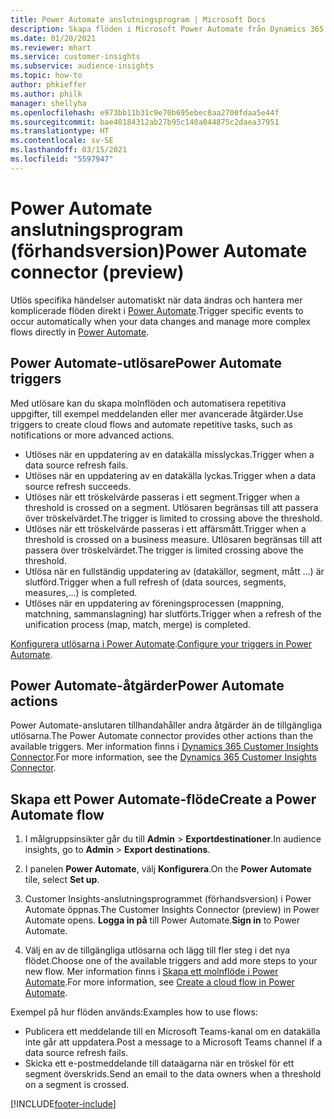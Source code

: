 ```yaml
---
title: Power Automate anslutningsprogram | Microsoft Docs
description: Skapa flöden i Microsoft Power Automate från Dynamics 365 Customer Insights.
ms.date: 01/20/2021
ms.reviewer: mhart
ms.service: customer-insights
ms.subservice: audience-insights
ms.topic: how-to
author: phkieffer
ms.author: philk
manager: shellyha
ms.openlocfilehash: e973bb11b31c9e70b695ebec8aa2700fdaa5e44f
ms.sourcegitcommit: bae40184312ab27b95c140a044875c2daea37951
ms.translationtype: HT
ms.contentlocale: sv-SE
ms.lasthandoff: 03/15/2021
ms.locfileid: "5597947"
---
```

# <a name="power-automate-connector-preview"></a><span data-ttu-id="c417c-103">Power Automate anslutningsprogram (förhandsversion)</span><span class="sxs-lookup"><span data-stu-id="c417c-103">Power Automate connector (preview)</span></span>

<span data-ttu-id="c417c-104">Utlös specifika händelser automatiskt när data ändras och hantera mer komplicerade flöden direkt i [Power Automate](https://flow.microsoft.com/).</span><span class="sxs-lookup"><span data-stu-id="c417c-104">Trigger specific events to occur automatically when your data changes and manage more complex flows directly in [Power Automate](https://flow.microsoft.com/).</span></span>

## <a name="power-automate-triggers"></a><span data-ttu-id="c417c-105">Power Automate-utlösare</span><span class="sxs-lookup"><span data-stu-id="c417c-105">Power Automate triggers</span></span>

<span data-ttu-id="c417c-106">Med utlösare kan du skapa molnflöden och automatisera repetitiva uppgifter, till exempel meddelanden eller mer avancerade åtgärder.</span><span class="sxs-lookup"><span data-stu-id="c417c-106">Use triggers to create cloud flows and automate repetitive tasks, such as notifications or more advanced actions.</span></span> 

- <span data-ttu-id="c417c-107">Utlöses när en uppdatering av en datakälla misslyckas.</span><span class="sxs-lookup"><span data-stu-id="c417c-107">Trigger when a data source refresh fails.</span></span> 
- <span data-ttu-id="c417c-108">Utlöses när en uppdatering av en datakälla lyckas.</span><span class="sxs-lookup"><span data-stu-id="c417c-108">Trigger when a data source refresh succeeds.</span></span>
- <span data-ttu-id="c417c-109">Utlöses när ett tröskelvärde passeras i ett segment.</span><span class="sxs-lookup"><span data-stu-id="c417c-109">Trigger when a threshold is crossed on a segment.</span></span> <span data-ttu-id="c417c-110">Utlösaren begränsas till att passera över tröskelvärdet.</span><span class="sxs-lookup"><span data-stu-id="c417c-110">The trigger is limited to crossing above the threshold.</span></span>
- <span data-ttu-id="c417c-111">Utlöses när ett tröskelvärde passeras i ett affärsmått.</span><span class="sxs-lookup"><span data-stu-id="c417c-111">Trigger when a threshold is crossed on a business measure.</span></span> <span data-ttu-id="c417c-112">Utlösaren begränsas till att passera över tröskelvärdet.</span><span class="sxs-lookup"><span data-stu-id="c417c-112">The trigger is limited crossing above the threshold.</span></span>
- <span data-ttu-id="c417c-113">Utlösa när en fullständig uppdatering av (datakällor, segment, mått ...) är slutförd.</span><span class="sxs-lookup"><span data-stu-id="c417c-113">Trigger when a full refresh of (data sources, segments, measures,...) is completed.</span></span>
- <span data-ttu-id="c417c-114">Utlöses när en uppdatering av föreningsprocessen (mappning, matchning, sammanslagning) har slutförts.</span><span class="sxs-lookup"><span data-stu-id="c417c-114">Trigger when a refresh of the unification process (map, match, merge) is completed.</span></span>

<span data-ttu-id="c417c-115">[Konfigurera utlösarna i Power Automate](https://flow.microsoft.com/connectors/shared_customerinsights/dynamics-365-customer-insights-connector/).</span><span class="sxs-lookup"><span data-stu-id="c417c-115">[Configure your triggers in Power Automate](https://flow.microsoft.com/connectors/shared_customerinsights/dynamics-365-customer-insights-connector/).</span></span>

## <a name="power-automate-actions"></a><span data-ttu-id="c417c-116">Power Automate-åtgärder</span><span class="sxs-lookup"><span data-stu-id="c417c-116">Power Automate actions</span></span>
<span data-ttu-id="c417c-117">Power Automate-anslutaren tillhandahåller andra åtgärder än de tillgängliga utlösarna.</span><span class="sxs-lookup"><span data-stu-id="c417c-117">The Power Automate connector provides other actions than the available triggers.</span></span> <span data-ttu-id="c417c-118">Mer information finns i [Dynamics 365 Customer Insights Connector](/connectors/customerinsights/).</span><span class="sxs-lookup"><span data-stu-id="c417c-118">For more information, see the [Dynamics 365 Customer Insights Connector](/connectors/customerinsights/).</span></span>

## <a name="create-a-power-automate-flow"></a><span data-ttu-id="c417c-119">Skapa ett Power Automate-flöde</span><span class="sxs-lookup"><span data-stu-id="c417c-119">Create a Power Automate flow</span></span>

1. <span data-ttu-id="c417c-120">I målgruppsinsikter går du till **Admin** > **Exportdestinationer**.</span><span class="sxs-lookup"><span data-stu-id="c417c-120">In audience insights, go to **Admin** > **Export destinations**.</span></span>

1. <span data-ttu-id="c417c-121">I panelen **Power Automate**, välj **Konfigurera**.</span><span class="sxs-lookup"><span data-stu-id="c417c-121">On the **Power Automate** tile, select **Set up**.</span></span>

1. <span data-ttu-id="c417c-122">Customer Insights-anslutningsprogrammet (förhandsversion) i Power Automate öppnas.</span><span class="sxs-lookup"><span data-stu-id="c417c-122">The Customer Insights Connector (preview) in Power Automate opens.</span></span> <span data-ttu-id="c417c-123">**Logga in på** till Power Automate.</span><span class="sxs-lookup"><span data-stu-id="c417c-123">**Sign in** to Power Automate.</span></span>

1. <span data-ttu-id="c417c-124">Välj en av de tillgängliga utlösarna och lägg till fler steg i det nya flödet.</span><span class="sxs-lookup"><span data-stu-id="c417c-124">Choose one of the available triggers and add more steps to your new flow.</span></span> <span data-ttu-id="c417c-125">Mer information finns i [Skapa ett molnflöde i Power Automate](/power-automate/get-started-logic-flow).</span><span class="sxs-lookup"><span data-stu-id="c417c-125">For more information, see [Create a cloud flow in Power Automate](/power-automate/get-started-logic-flow).</span></span>

<span data-ttu-id="c417c-126">Exempel på hur flöden används:</span><span class="sxs-lookup"><span data-stu-id="c417c-126">Examples how to use flows:</span></span> 
- <span data-ttu-id="c417c-127">Publicera ett meddelande till en Microsoft Teams-kanal om en datakälla inte går att uppdatera.</span><span class="sxs-lookup"><span data-stu-id="c417c-127">Post a message to a Microsoft Teams channel if a data source refresh fails.</span></span> 
- <span data-ttu-id="c417c-128">Skicka ett e-postmeddelande till dataägarna när en tröskel för ett segment överskrids.</span><span class="sxs-lookup"><span data-stu-id="c417c-128">Send an email to the data owners when a threshold on a segment is crossed.</span></span>



[!INCLUDE[footer-include](../includes/footer-banner.md)]